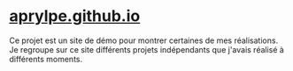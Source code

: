 # [aprylpe.github.io](aprylpe.github.io)

Ce projet est un site de démo pour montrer certaines de mes réalisations.
Je regroupe sur ce site différents projets indépendants que j'avais réalisé à différents moments.
